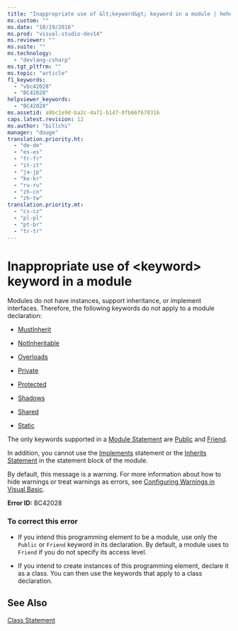 ```yaml
---
title: "Inappropriate use of &lt;keyword&gt; keyword in a module | hehe"
ms.custom: ""
ms.date: "10/19/2016"
ms.prod: "visual-studio-dev14"
ms.reviewer: ""
ms.suite: ""
ms.technology: 
  - "devlang-csharp"
ms.tgt_pltfrm: ""
ms.topic: "article"
f1_keywords: 
  - "vbc42028"
  - "BC42028"
helpviewer_keywords: 
  - "BC42028"
ms.assetid: a9bc1e9d-ba2c-4a71-b147-0fb66f670316
caps.latest.revision: 12
ms.author: "billchi"
manager: "douge"
translation.priority.ht: 
  - "de-de"
  - "es-es"
  - "fr-fr"
  - "it-it"
  - "ja-jp"
  - "ko-kr"
  - "ru-ru"
  - "zh-cn"
  - "zh-tw"
translation.priority.mt: 
  - "cs-cz"
  - "pl-pl"
  - "pt-br"
  - "tr-tr"
---
```

# Inappropriate use of &lt;keyword&gt; keyword in a module
Modules do not have instances, support inheritance, or implement interfaces. Therefore, the following keywords do not apply to a module declaration:  
  
-   [MustInherit](../Topic/MustInherit%20\(Visual%20Basic\).md)  
  
-   [NotInheritable](../Topic/NotInheritable%20\(Visual%20Basic\).md)  
  
-   [Overloads](../Topic/Overloads%20\(Visual%20Basic\).md)  
  
-   [Private](../Topic/Private%20\(Visual%20Basic\).md)  
  
-   [Protected](../Topic/Protected%20\(Visual%20Basic\).md)  
  
-   [Shadows](../Topic/Shadows%20\(Visual%20Basic\).md)  
  
-   [Shared](../Topic/Shared%20\(Visual%20Basic\).md)  
  
-   [Static](../Topic/Static%20\(Visual%20Basic\).md)  
  
 The only keywords supported in a [Module Statement](../Topic/Module%20Statement.md) are [Public](../Topic/Public%20\(Visual%20Basic\).md) and [Friend](../Topic/Friend%20\(Visual%20Basic\).md).  
  
 In addition, you cannot use the [Implements](../Topic/Implements%20Clause%20\(Visual%20Basic\).md) statement or the [Inherits Statement](../Topic/Inherits%20Statement.md) in the statement block of the module.  
  
 By default, this message is a warning. For more information about how to hide warnings or treat warnings as errors, see [Configuring Warnings in Visual Basic](../ide/configuring-warnings-in-visual-basic.md).  
  
 **Error ID:** BC42028  
  
### To correct this error  
  
-   If you intend this programming element to be a module, use only the `Public` or `Friend` keyword in its declaration. By default, a module uses to `Friend` if you do not specify its access level.  
  
-   If you intend to create instances of this programming element, declare it as a class. You can then use the keywords that apply to a class declaration.  
  
## See Also  
 [Class Statement](../Topic/Class%20Statement%20\(Visual%20Basic\).md)